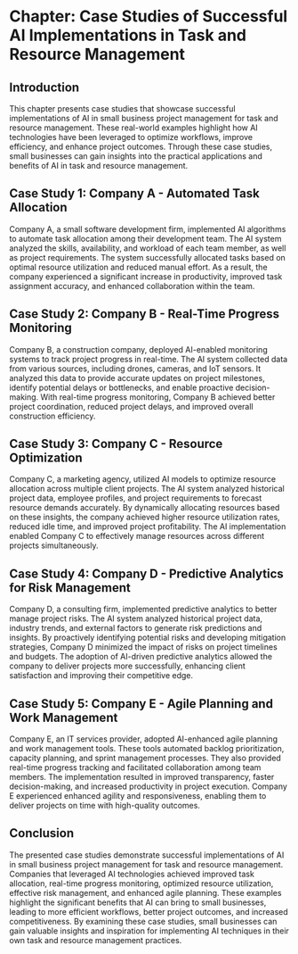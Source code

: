 Chapter: Case Studies of Successful AI Implementations in Task and Resource Management
======================================================================================

Introduction
------------

This chapter presents case studies that showcase successful implementations of AI in small business project management for task and resource management. These real-world examples highlight how AI technologies have been leveraged to optimize workflows, improve efficiency, and enhance project outcomes. Through these case studies, small businesses can gain insights into the practical applications and benefits of AI in task and resource management.

Case Study 1: Company A - Automated Task Allocation
---------------------------------------------------

Company A, a small software development firm, implemented AI algorithms to automate task allocation among their development team. The AI system analyzed the skills, availability, and workload of each team member, as well as project requirements. The system successfully allocated tasks based on optimal resource utilization and reduced manual effort. As a result, the company experienced a significant increase in productivity, improved task assignment accuracy, and enhanced collaboration within the team.

Case Study 2: Company B - Real-Time Progress Monitoring
-------------------------------------------------------

Company B, a construction company, deployed AI-enabled monitoring systems to track project progress in real-time. The AI system collected data from various sources, including drones, cameras, and IoT sensors. It analyzed this data to provide accurate updates on project milestones, identify potential delays or bottlenecks, and enable proactive decision-making. With real-time progress monitoring, Company B achieved better project coordination, reduced project delays, and improved overall construction efficiency.

Case Study 3: Company C - Resource Optimization
-----------------------------------------------

Company C, a marketing agency, utilized AI models to optimize resource allocation across multiple client projects. The AI system analyzed historical project data, employee profiles, and project requirements to forecast resource demands accurately. By dynamically allocating resources based on these insights, the company achieved higher resource utilization rates, reduced idle time, and improved project profitability. The AI implementation enabled Company C to effectively manage resources across different projects simultaneously.

Case Study 4: Company D - Predictive Analytics for Risk Management
------------------------------------------------------------------

Company D, a consulting firm, implemented predictive analytics to better manage project risks. The AI system analyzed historical project data, industry trends, and external factors to generate risk predictions and insights. By proactively identifying potential risks and developing mitigation strategies, Company D minimized the impact of risks on project timelines and budgets. The adoption of AI-driven predictive analytics allowed the company to deliver projects more successfully, enhancing client satisfaction and improving their competitive edge.

Case Study 5: Company E - Agile Planning and Work Management
------------------------------------------------------------

Company E, an IT services provider, adopted AI-enhanced agile planning and work management tools. These tools automated backlog prioritization, capacity planning, and sprint management processes. They also provided real-time progress tracking and facilitated collaboration among team members. The implementation resulted in improved transparency, faster decision-making, and increased productivity in project execution. Company E experienced enhanced agility and responsiveness, enabling them to deliver projects on time with high-quality outcomes.

Conclusion
----------

The presented case studies demonstrate successful implementations of AI in small business project management for task and resource management. Companies that leveraged AI technologies achieved improved task allocation, real-time progress monitoring, optimized resource utilization, effective risk management, and enhanced agile planning. These examples highlight the significant benefits that AI can bring to small businesses, leading to more efficient workflows, better project outcomes, and increased competitiveness. By examining these case studies, small businesses can gain valuable insights and inspiration for implementing AI techniques in their own task and resource management practices.
